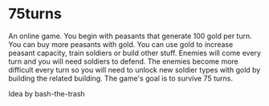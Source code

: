 # 75turns

An online game. You begin with peasants that generate 100 gold per turn. You can buy more peasants with gold. You can use gold to increase peasant capacity, train soldiers or build other stuff. Enemies will come every turn and you will need soldiers to defend. The enemies become more difficult every turn so you will need to unlock new soldier types with gold by building the related building. The game's goal is to survive 75 turns.



Idea by bash-the-trash
